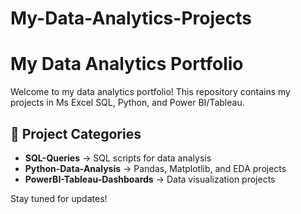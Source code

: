 # My-Data-Analytics-Projects
# My Data Analytics Portfolio 
Welcome to my data analytics portfolio! This repository contains my projects in Ms Excel SQL, Python, and Power BI/Tableau.

## 📂 Project Categories
- **SQL-Queries** → SQL scripts for data analysis
- **Python-Data-Analysis** → Pandas, Matplotlib, and EDA projects
- **PowerBI-Tableau-Dashboards** → Data visualization projects

Stay tuned for updates!

